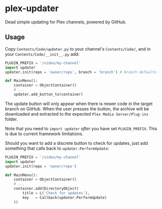 # plex-updater

Dead simple updating for Plex channels, powered by GitHub.

## Usage

Copy `Contents/Code/updater.py` to your channel's `Contents/Code/`, and
in your `Contents/Code/__init__.py` add:

```python
PLUGIN_PREFIX = '/video/my-channel'
import updater
updater.init(repo = 'owner/repo', branch = 'branch') # branch defaults to master

def MainMenu():
    container = ObjectContainer()
    # ...
    updater.add_button_to(container)
```

The update button will only appear when there is newer code in the
target branch on GitHub. When the user presses the button, the archive
will be downloaded and extracted to the expected `Plex Media
Server/Plug-ins` folder.

Note that you need to `import updater` *after* you have set `PLUGIN_PREFIX`. This is due to current framework limitations.

Should you want to add a discrete button to check for updates, just add
something that calls back to `updater.PerformUpdate`:

```python
PLUGIN_PREFIX = '/video/my-channel'
import updater
updater.init(repo = 'owner/repo')

def MainMenu():
    container = ObjectContainer()
    # ...
    container.add(DirectoryObject(
        title = L('Check for updates'),
        key   = Callback(updater.PerformUpdate)
    ))
```
